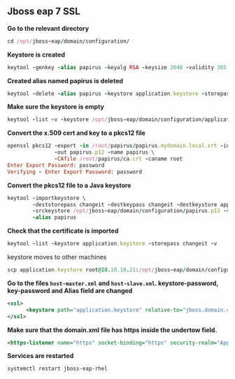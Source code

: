 ## Jboss eap 7 SSL

**Go to the relevant directory**
```ruby
cd /opt/jboss-eap/domain/configuration/
```
**Keystore is created**
```ruby
keytool -genkey -alias papirus -keyalg RSA -keysize 2048 -validity 365 -keystore application.keystore -keypass secret -storepass changeit -srcstoretype PKCS12
```
**Created alias named papirus is deleted**
```ruby
keytool -delete -alias papirus -keystore application.keystore -storepass changeit
```
**Make sure the keystore is empty**
```ruby
keytool -list -v -keystore /opt/jboss-eap/domain/configuration/application.keystore -storepass changeit
```
**Convert the x.509 cert and key to a pkcs12 file**
```ruby
openssl pkcs12 -export -in /root/papirus/papirus.mydomain.local.crt -inkey /root/papirus/papirus.mydomain.local.rsa \
               -out papirus.p12 -name papirus \
               -CAfile /root/papirus/ca.crt -caname root
Enter Export Password: password
Verifying - Enter Export Password: password
```
**Convert the pkcs12 file to a Java keystore**
```ruby
keytool -importkeystore \
        -deststorepass changeit -destkeypass changeit -destkeystore application.keystore \
        -srckeystore /opt/jboss-eap/domain/configuration/papirus.p12 -srcstoretype PKCS12 -srcstorepass password \
        -alias papirus
```
**Check that the certificate is imported**
```ruby
keytool -list -keystore application.keystore -storepass changeit -v
```
keystore moves to other machines
```ruby
scp application.keystore root@10.10.10.21:/opt/jboss-eap/domain/configuration
```
**Go to the files `host-master.xml` and `host-slave.xml`. keystore-password, key-password and Alias field are changed**
```xml
<ssl>
      <keystore path="application.keystore" relative-to="jboss.domain.config.dir" keystore-password="changeit" alias="papirus" key-password="changeit" generate-self-signed-certificate-host="localhost"/>
</ssl>
```
**Make sure that the domain.xml file has https inside the undertow field.**
```xml
<https-listener name="https" socket-binding="https" security-realm="ApplicationRealm" enable-http2="true"/>
```
**Services are restarted**
```
systemctl restart jboss-eap-rhel
```
